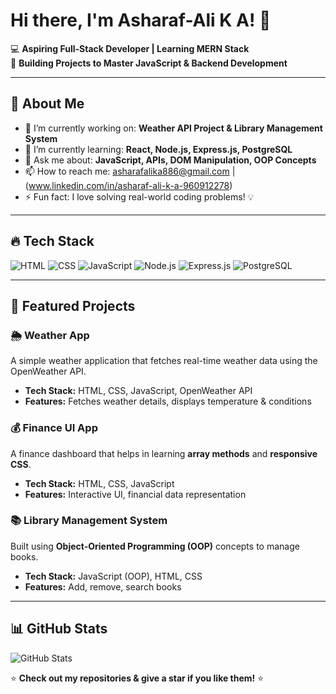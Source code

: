 
# Hi there, I'm  Asharaf-Ali K A! 👋

💻 **Aspiring Full-Stack Developer | Learning MERN Stack**  
🚀 **Building Projects to Master JavaScript & Backend Development**  

---

## 🚀 About Me
- 🔭 I’m currently working on: **Weather API Project & Library Management System**
- 🌱 I’m currently learning: **React, Node.js, Express.js, PostgreSQL**
- 💬 Ask me about: **JavaScript, APIs, DOM Manipulation, OOP Concepts**
- 📫 How to reach me: asharafalika886@gmail.com | (www.linkedin.com/in/asharaf-ali-k-a-960912278)
- ⚡ Fun fact: I love solving real-world coding problems! 💡

---

## 🔥 Tech Stack
![HTML](https://img.shields.io/badge/-HTML-orange?style=flat-square&logo=html5)
![CSS](https://img.shields.io/badge/-CSS-blue?style=flat-square&logo=css3)
![JavaScript](https://img.shields.io/badge/-JavaScript-yellow?style=flat-square&logo=javascript)
![Node.js](https://img.shields.io/badge/-Node.js-green?style=flat-square&logo=node.js)
![Express.js](https://img.shields.io/badge/-Express.js-black?style=flat-square&logo=express)
![PostgreSQL](https://img.shields.io/badge/-PostgreSQL-blue?style=flat-square&logo=postgresql)

---

## 📌 Featured Projects

### 🌦 Weather App 
A simple weather application that fetches real-time weather data using the OpenWeather API.

- **Tech Stack:** HTML, CSS, JavaScript, OpenWeather API
- **Features:** Fetches weather details, displays temperature & conditions

### 💰 Finance UI App
A finance dashboard that helps in learning **array methods** and **responsive CSS**.

- **Tech Stack:** HTML, CSS, JavaScript
- **Features:** Interactive UI, financial data representation

### 📚 Library Management System 
Built using **Object-Oriented Programming (OOP)** concepts to manage books.

- **Tech Stack:** JavaScript (OOP), HTML, CSS
- **Features:** Add, remove, search books

---

## 📊 GitHub Stats
![GitHub Stats](https://github-readme-stats.vercel.app/api?username=den766&show_icons=true&theme=radical)


⭐ **Check out my repositories & give a star if you like them!** ⭐
